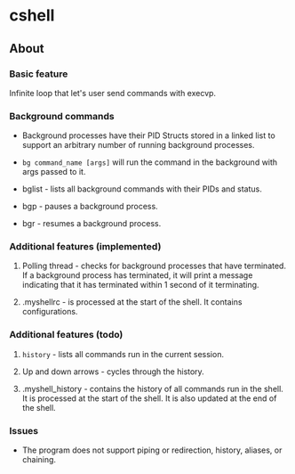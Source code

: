 # cshell

## About

### Basic feature

Infinite loop that let's user send commands with execvp.

### Background commands

- Background processes have their PID Structs stored in a linked list to support an arbitrary number of running background processes.

- `bg command_name [args]` will run the command in the background with args passed to it.

- bglist - lists all background commands with their PIDs and status.

- bgp - pauses a background process.

- bgr - resumes a background process.

### Additional features (implemented)

1. Polling thread - checks for background processes that have terminated. If a background process has terminated, it will print a message indicating that it has terminated within 1 second of it terminating.

2. .myshellrc - is processed at the start of the shell. It contains configurations.

### Additional features (todo)

1. `history` - lists all commands run in the current session.

2. Up and down arrows - cycles through the history.

3. .myshell_history - contains the history of all commands run in the shell. It is processed at the start of the shell. It is also updated at the end of the shell.

### Issues

- The program does not support piping or redirection, history, aliases, or chaining.